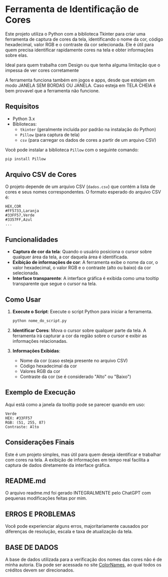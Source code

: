 # Ferramenta de Identificação de Cores

Este projeto utiliza o Python com a biblioteca Tkinter para criar uma ferramenta de captura de cores da tela, identificando o nome da cor, código hexadecimal, valor RGB e o contraste da cor selecionada. Ele é útil para quem precisa identificar rapidamente cores na tela e obter informações sobre elas.

Ideal para quem trabalha com Design ou que tenha alguma limitação que o impessa de ver cores corretamente

A ferramenta funciona também em jogos e apps, desde que estejam em modo JANELA SEM BORDAS OU JANELA. Caso esteja em TELA CHEIA é bem provavel que a ferramenta não funcione.

## Requisitos

- Python 3.x
- Bibliotecas:
  - `tkinter` (geralmente incluída por padrão na instalação do Python)
  - `Pillow` (para captura de tela)
  - `csv` (para carregar os dados de cores a partir de um arquivo CSV)

Você pode instalar a biblioteca `Pillow` com o seguinte comando:

```bash
pip install Pillow
```

## Arquivo CSV de Cores

O projeto depende de um arquivo CSV (`dados.csv`) que contém a lista de cores e seus nomes correspondentes. O formato esperado do arquivo CSV é:

```
HEX,COR
#FF5733,Laranja
#33FF57,Verde
#3357FF,Azul
...
```

## Funcionalidades

- **Captura de cor da tela**: Quando o usuário posiciona o cursor sobre qualquer área da tela, a cor daquela área é identificada.
- **Exibição de informações de cor**: A ferramenta exibe o nome da cor, o valor hexadecimal, o valor RGB e o contraste (alto ou baixo) da cor selecionada.
- **Interface transparente**: A interface gráfica é exibida como uma tooltip transparente que segue o cursor na tela.

## Como Usar

1. **Execute o Script**: Execute o script Python para iniciar a ferramenta.
   
   ```bash
   python nome_do_script.py
   ```

2. **Identificar Cores**: Mova o cursor sobre qualquer parte da tela. A ferramenta irá capturar a cor da região sobre o cursor e exibir as informações relacionadas.

3. **Informações Exibidas**:
   - Nome da cor (caso esteja presente no arquivo CSV)
   - Código hexadecimal da cor
   - Valores RGB da cor
   - Contraste da cor (se é considerado "Alto" ou "Baixo")

## Exemplo de Execução

Aqui está como a janela da tooltip pode se parecer quando em uso:

```
Verde
HEX: #33FF57
RGB: (51, 255, 87)
Contraste: Alto
```

## Considerações Finais

Este é um projeto simples, mas útil para quem deseja identificar e trabalhar com cores na tela. A exibição de informações em tempo real facilita a captura de dados diretamente da interface gráfica.


## README.md

O arquivo readme.md foi gerado INTEGRALMENTE pelo ChatGPT com pequenas modificações feitas por mim.

## ERROS E PROBLEMAS

Você pode experienciar alguns erros, majoritariamente causados por diferenças de resolução, escala e taxa de atualização da tela.

## BASE DE DADOS

A base de dados utilizada para a verificação dos nomes das cores não é de minha autoria. Ela pode ser acessada no site [ColorNames](https://colornames.org/), ao qual todos os créditos devem ser direcionados.
